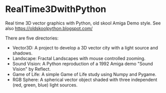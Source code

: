 # RealTime3DwithPython
Real time 3D vector graphics with Python, old skool Amiga Demo style. See also https://oldskoolpython.blogspot.com/

There are five directories:
* Vector3D: A project to develop a 3D vector city with a light source and shadows. 
* Landscape: Fractal Landscapes with mouse controlled zooming.
* Sound Vision: A Python reproduction of a 1992 Amiga demo "Sound Vision" by Reflect.
* Game of Life: A simple Game of Life study using Numpy and Pygame.
* RGB Sphere: A spherical vector object shaded with three independent (red, green, blue) light sources.  

